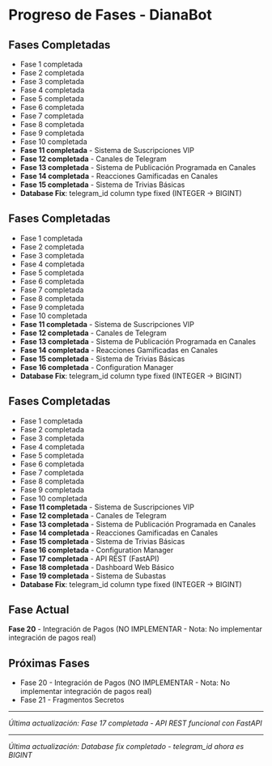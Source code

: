 # Progreso de Fases - DianaBot

## Fases Completadas

- Fase 1 completada
- Fase 2 completada  
- Fase 3 completada
- Fase 4 completada
- Fase 5 completada
- Fase 6 completada
- Fase 7 completada
- Fase 8 completada
- Fase 9 completada
- Fase 10 completada
- **Fase 11 completada** - Sistema de Suscripciones VIP
- **Fase 12 completada** - Canales de Telegram
- **Fase 13 completada** - Sistema de Publicación Programada en Canales
- **Fase 14 completada** - Reacciones Gamificadas en Canales
- **Fase 15 completada** - Sistema de Trivias Básicas
- **Database Fix**: telegram_id column type fixed (INTEGER → BIGINT)

## Fases Completadas

- Fase 1 completada
- Fase 2 completada  
- Fase 3 completada
- Fase 4 completada
- Fase 5 completada
- Fase 6 completada
- Fase 7 completada
- Fase 8 completada
- Fase 9 completada
- Fase 10 completada
- **Fase 11 completada** - Sistema de Suscripciones VIP
- **Fase 12 completada** - Canales de Telegram
- **Fase 13 completada** - Sistema de Publicación Programada en Canales
- **Fase 14 completada** - Reacciones Gamificadas en Canales
- **Fase 15 completada** - Sistema de Trivias Básicas
- **Fase 16 completada** - Configuration Manager
- **Database Fix**: telegram_id column type fixed (INTEGER → BIGINT)

## Fases Completadas

- Fase 1 completada
- Fase 2 completada  
- Fase 3 completada
- Fase 4 completada
- Fase 5 completada
- Fase 6 completada
- Fase 7 completada
- Fase 8 completada
- Fase 9 completada
- Fase 10 completada
- **Fase 11 completada** - Sistema de Suscripciones VIP
- **Fase 12 completada** - Canales de Telegram
- **Fase 13 completada** - Sistema de Publicación Programada en Canales
- **Fase 14 completada** - Reacciones Gamificadas en Canales
- **Fase 15 completada** - Sistema de Trivias Básicas
- **Fase 16 completada** - Configuration Manager
- **Fase 17 completada** - API REST (FastAPI)
- **Fase 18 completada** - Dashboard Web Básico
- **Fase 19 completada** - Sistema de Subastas
- **Database Fix**: telegram_id column type fixed (INTEGER → BIGINT)

## Fase Actual

**Fase 20** - Integración de Pagos (NO IMPLEMENTAR - Nota: No implementar integración de pagos real)

## Próximas Fases

- Fase 20 - Integración de Pagos (NO IMPLEMENTAR - Nota: No implementar integración de pagos real)
- Fase 21 - Fragmentos Secretos

---
*Última actualización: Fase 17 completada - API REST funcional con FastAPI*

---
*Última actualización: Database fix completado - telegram_id ahora es BIGINT*